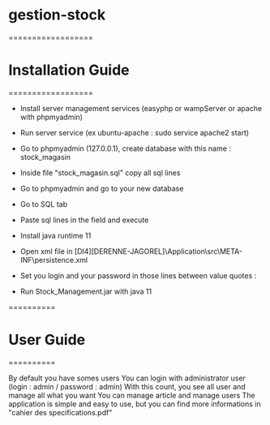 # gestion-stock

==================
# Installation Guide 
==================

- Install server management services (easyphp or wampServer or apache with phpmyadmin)
- Run server service (ex ubuntu-apache : sudo service apache2 start)
- Go to phpmyadmin (127.0.0.1), create database with this name : stock_magasin
- Inside file "stock_magasin.sql" copy all sql lines
- Go to phpmyadmin and go to your new database
- Go to SQL tab
- Paste sql lines in the field and execute

- Install java runtime 11
- Open xml file in [DI4][DERENNE-JAGOREL]\Application\src\META-INF\persistence.xml
- Set you login and your password in those lines between value quotes :
	<property name="javax.persistence.jdbc.user" value="root"/>
    <property name="javax.persistence.jdbc.password" value=""/>
- Run Stock_Management.jar with java 11



==========
# User Guide
==========

By default you have somes users
You can login with administrator user (login : admin / password : admin)
With this count, you see all user and manage all what you want
You can manage article and manage users
The application is simple and easy to use, but you can find more informations in "cahier des specifications.pdf"